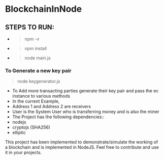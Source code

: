# BlockchainInNode

 ## STEPS TO RUN:
 * >npm -v   
 * >npm install
 * >node main.js
 
 ### To Generate a new key pair
 >node keygenerator.js

 * To Add more transacting parties generate their key pair and pass the ec instance to various methods
 * In the current Example,
 * Address 1 and Address 2 are receivers
 * User is the System User who is transferring money and is also the miner
 * The Project has the following dependencies::
 *  nodejs
 *  cryptojs     (SHA256)
 *  elliptic
 
 This project has been implemented to demonstrate/simulate the working of a blockchain and is implemented in NodeJS.
 Feel free to contribute and use it in your projects.
